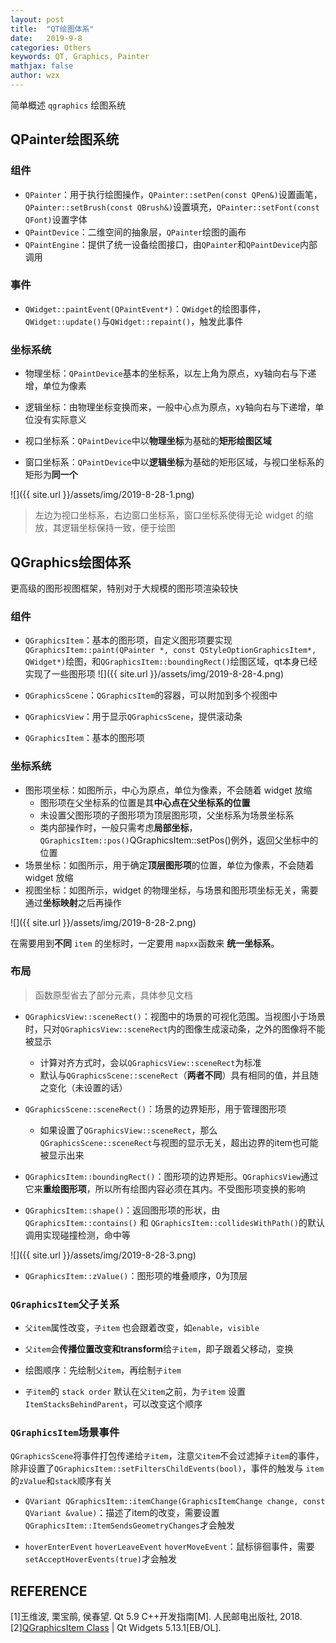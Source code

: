 ```yaml
---
layout: post
title:  "QT绘图体系"
date:   2019-9-8
categories: Others
keywords: QT, Graphics, Painter
mathjax: false
author: wzx
---
```


简单概述 `qgraphics` 绘图系统





## QPainter绘图系统
### 组件
- `QPainter`：用于执行绘图操作，`QPainter::setPen(const QPen&)`设置画笔，`QPainter::setBrush(const QBrush&)`设置填充，`QPainter::setFont(const QFont)`设置字体
- `QPaintDevice`：二维空间的抽象层，`QPainter`绘图的画布
- `QPaintEngine`：提供了统一设备绘图接口，由`QPainter`和`QPaintDevice`内部调用

### 事件
- `QWidget::paintEvent(QPaintEvent*)`：`QWidget`的绘图事件，`QWidget::update()`与`QWidget::repaint()`，触发此事件

### 坐标系统
- 物理坐标：`QPaintDevice`基本的坐标系，以左上角为原点，xy轴向右与下递增，单位为像素

- 逻辑坐标：由物理坐标变换而来，一般中心点为原点，xy轴向右与下递增，单位没有实际意义

- 视口坐标系：`QPaintDevice`中以**物理坐标**为基础的**矩形绘图区域**

- 窗口坐标系：`QPaintDevice`中以**逻辑坐标**为基础的矩形区域，与视口坐标系的矩形为**同一个**

![]({{ site.url }}/assets/img/2019-8-28-1.png)
> 左边为视口坐标系，右边窗口坐标系，窗口坐标系使得无论 widget 的缩放，其逻辑坐标保持一致，便于绘图

## QGraphics绘图体系
更高级的图形视图框架，特别对于大规模的图形项渲染较快
### 组件
- `QGraphicsItem`：基本的图形项，自定义图形项要实现`QGraphicsItem::paint(QPainter *, const QStyleOptionGraphicsItem*, QWidget*)`绘图，和`QGraphicsItem::boundingRect()`绘图区域，qt本身已经实现了一些图形项
![]({{ site.url }}/assets/img/2019-8-28-4.png)

- `QGraphicsScene`：`QGraphicsItem`的容器，可以附加到多个视图中
- `QGraphicsView`：用于显示`QGraphicsScene`，提供滚动条
- `QGraphicsItem`：基本的图形项

### 坐标系统
- 图形项坐标：如图所示，中心为原点，单位为像素，不会随着 widget 放缩
    - 图形项在父坐标系的位置是其**中心点在父坐标系的位置**
    - 未设置父图形项的子图形项为顶层图形项，父坐标系为场景坐标系
    - 类内部操作时，一般只需考虑**局部坐标**，`QGraphicsItem::pos()`QGraphicsItem::setPos()例外，返回父坐标中的位置
- 场景坐标：如图所示，用于确定**顶层图形项**的位置，单位为像素，不会随着 widget 放缩
- 视图坐标：如图所示，widget 的物理坐标，与场景和图形项坐标无关，需要通过**坐标映射**之后再操作

![]({{ site.url }}/assets/img/2019-8-28-2.png)

在需要用到**不同** `item` 的坐标时，一定要用 `mapxx`函数来 **统一坐标系**。

### 布局
> 函数原型省去了部分元素，具体参见文档

- `QGraphicsView::sceneRect()`：视图中的场景的可视化范围。当视图小于场景时，只对`QGraphicsView::sceneRect`内的图像生成滚动条，之外的图像将不能被显示
    - 计算对齐方式时，会以`QGraphicsView::sceneRect`为标准
    - 默认与`QGraphicsScene::sceneRect`（**两者不同**）具有相同的值，并且随之变化（未设置的话）

- `QGraphicsScene::sceneRect()`：场景的边界矩形，用于管理图形项
    - 如果设置了`QGraphicsView::sceneRect`，那么`QGraphicsScene::sceneRect`与视图的显示无关，超出边界的item也可能被显示出来

- `QGraphicsItem::boundingRect()`：图形项的边界矩形。`QGraphicsView`通过它来**重绘图形项**，所以所有绘图内容必须在其内。不受图形项变换的影响

- `QGraphicsItem::shape()`：返回图形项的形状，由 `QGraphicsItem::contains()` 和 `QGraphicsItem::collidesWithPath()`的默认调用实现碰撞检测，命中等

![]({{ site.url }}/assets/img/2019-8-28-3.png)

- `QGraphicsItem::zValue()`：图形项的堆叠顺序，0为顶层

### `QGraphicsItem`父子关系
- `父item`属性改变，`子item` 也会跟着改变，如`enable`，`visible`

- `父item`会**传播位置改变和transform**给`子item`，即子跟着父移动，变换

- 绘图顺序：先绘制`父item`，再绘制`子item`

- `子item`的 `stack order` 默认在`父item`之前，为`子item` 设置 `ItemStacksBehindParent`，可以改变这个顺序

### `QGraphicsItem`场景事件
`QGraphicsScene`将事件打包传递给`子item`，注意`父item`不会过滤掉`子item`的事件，除非设置了`QGraphicsItem::setFiltersChildEvents(bool)`，事件的触发与 `item` 的`zValue`和`stack`顺序有关
- `QVariant QGraphicsItem::itemChange(GraphicsItemChange change, const QVariant &value)`：描述了item的改变，需要设置`QGraphicsItem::ItemSendsGeometryChanges`才会触发

- `hoverEnterEvent` `hoverLeaveEvent` `hoverMoveEvent`：鼠标徘徊事件，需要`setAcceptHoverEvents(true)`才会触发

## REFERENCE
[1]王维波, 栗宝鹃, 侯春望. Qt 5.9 C++开发指南[M]. 人民邮电出版社, 2018.  
[2][QGraphicsItem Class](https://doc.qt.io/qt-5/qgraphicsitem.html) | Qt Widgets 5.13.1[EB/OL].
